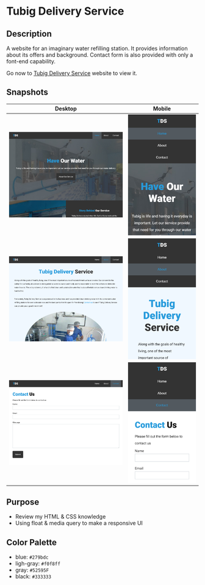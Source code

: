# Tubig Delivery Service

## Description
A website for an imaginary water refilling station. It provides information about its offers and background. Contact form is also provided with only a font-end capability.

Go now to [Tubig Delivery Service](https://tds-mrg.netlify.com/) website to view it.

## Snapshots
|   Desktop   |   Mobile    |
| ----------- | ----------- |
| ![Home Page - Desktop View](./img/snapshots/home-desktop.PNG) | ![Home Page - Mobile View](./img/snapshots/home-mobile.PNG) |
| ![About Page - Desktop View](./img/snapshots/about-desktop.PNG) | ![About Page - Mobile View](./img/snapshots/about-mobile.PNG) |
| ![Contact Page - Desktop View](./img/snapshots/contact-desktop.PNG) | ![Contact Page - Mobile View](./img/snapshots/contact-mobile.PNG) |

## Purpose
* Review my HTML & CSS knowledge
* Using float & media query to make a responsive UI

## Color Palette
* blue: `#279bdc`
* ligh-gray: `#f0f8ff`
* gray: `#52595F`
* black: `#333333`
